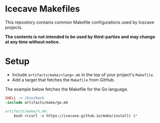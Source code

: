 # Icecave Makefiles

This repository contains common Makefile configurations used by Icecave projects.

**The contents is not intended to be used by third-parties and may change at any
time without notice.**

# Setup

- Include `artifacts/make/<lang>.mk` in the top of your project's `Makefile`.
- Add a target that fetches the `Makefile` from GitHub.

The example below fetches the Makefile for the Go language.

```Makefile
SHELL := /bin/bash
-include artifacts/make/go.mk

artifacts/make/%.mk:
	bash <(curl -s https://icecave.github.io/make/install) $*
```
